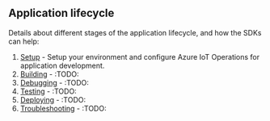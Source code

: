 ## Application lifecycle

Details about different stages of the application lifecycle, and how the SDKs can help:

1. [Setup](setup.md) - Setup your environment and configure Azure IoT Operations for application development.
1. [Building](build.md) - :TODO:
1. [Debugging](debugging.md) - :TODO:
1. [Testing](testing.md) - :TODO:
1. [Deploying](deploying.md) - :TODO:
1. [Troubleshooting](troubleshooting.md) - :TODO:
